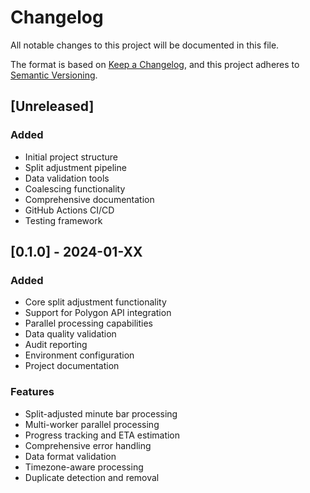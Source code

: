 # Changelog

All notable changes to this project will be documented in this file.

The format is based on [Keep a Changelog](https://keepachangelog.com/en/1.0.0/),
and this project adheres to [Semantic Versioning](https://semver.org/spec/v2.0.0.html).

## [Unreleased]

### Added
- Initial project structure
- Split adjustment pipeline
- Data validation tools
- Coalescing functionality
- Comprehensive documentation
- GitHub Actions CI/CD
- Testing framework

## [0.1.0] - 2024-01-XX

### Added
- Core split adjustment functionality
- Support for Polygon API integration
- Parallel processing capabilities
- Data quality validation
- Audit reporting
- Environment configuration
- Project documentation

### Features
- Split-adjusted minute bar processing
- Multi-worker parallel processing
- Progress tracking and ETA estimation
- Comprehensive error handling
- Data format validation
- Timezone-aware processing
- Duplicate detection and removal 